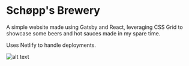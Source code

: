 # Schøpp's Brewery

A simple website made using Gatsby and React, leveraging CSS Grid to showcase some beers and hot sauces made in my spare time.

Uses Netlify to handle deployments.

![alt text](https://lh3.googleusercontent.com/1VgtlWnlo1KGk8YxVENeNdvLiOkuVLeCiItBdBp5H_Un7WeNnbfRDWph1rCyD49Fx5WuZZ789boqgXLUMCdpXX0YPij_aGwitWIGYd_tFP_nzD0iKD_HnRZF9W2uyjnmM4oFK-8a0Dic1cz31z0-d4R3jeXhSCZiP_wgGkhsZhrDwn2MOL4eVXftb_ed5ZcqzySGo5LOewrFK4sZF8kxVhiPpUNHs7obnyBWKiW4XARcsd6l3q6hRhXXlZdBHoQ49RoCwoEl6WQAYV6QuVCbi7Is0BlViQZA66ohQFCH3SHh6zTepIwaRMLOLLRaY5EEfYPYx0UN4fKt3AZUEvKGAvEdsgeyYkIhHk8F2qmR0URaH0uyOrVHT3Q7jrQPGS7rNxOXY_oP7Kv8UqTOhKfuIaPRZoa9R00LKePDqOUkJqzcvuMYJ4OKdbqwWEQF3ueDFQdYhPhW6UeRGhxlW-1b8oFigIMQN0zKWlm6UYAO5XndHyjuTNHJQZkeHTrEP8CuTz77-J9hksiHSAf3N9-LfH3F8x1MK0SVa1Q4AWJmZKcehUEzaXV3FJZROXAy3AUk4o9h-fV6boC5194ENg5pwEhEpYIgk9vN1Gt9n0ma=w1066-h709-no "Haba DeNero")
